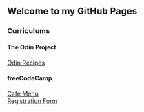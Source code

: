 ## Welcome to my GitHub Pages

### Curriculums

#### The Odin Project

[Odin Recipes](https://thorwine.github.io/odin-recipes/)

#### freeCodeCamp

[Cafe Menu](https://thorwine.github.io/fCC-002-RWD-CafeMenu/)<br>
[Registration Form](https://thorwine.github.io/fCC-004-RWD-RegistrationForm/)